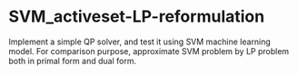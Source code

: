 # SVM_activeset-LP-reformulation
Implement a simple QP solver, and test it using SVM machine learning model. 
For comparison purpose, approximate SVM problem by LP problem both in primal form and dual form.

